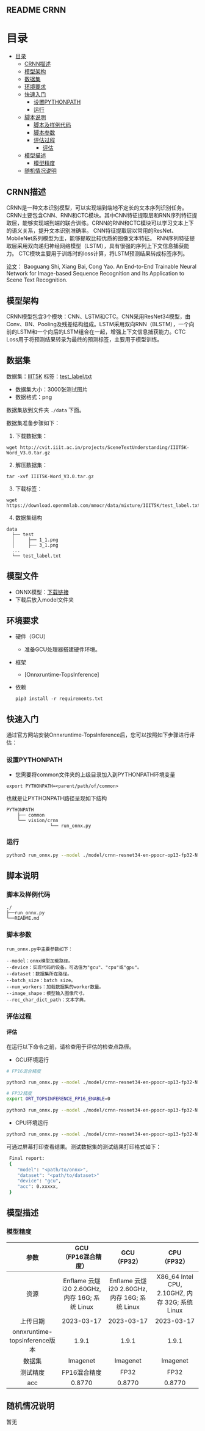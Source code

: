 ## README CRNN

# 目录

<!-- TOC -->

- [目录](#目录)
    - [CRNN描述](#CRNN描述)
    - [模型架构](#模型架构)
    - [数据集](#数据集)
    - [环境要求](#环境要求)
    - [快速入门](#快速入门)
        - [设置PYTHONPATH](#设置PYTHONPATH)
        - [运行](#运行)
    - [脚本说明](#脚本说明)
        - [脚本及样例代码](#脚本及样例代码)
        - [脚本参数](#脚本参数)
        - [评估过程](#评估过程)
            - [评估](#评估)
    - [模型描述](#模型描述)
        - [模型精度](#模型精度)
    - [随机情况说明](#随机情况说明)

<!-- /TOC -->

## CRNN描述

CRNN是一种文本识别模型，可以实现端到端地不定长的文本序列识别任务。
CRNN主要包含CNN、RNN和CTC模块。其中CNN特征提取层和RNN序列特征提取层，能够实现端到端的联合训练。CRNN的RNN和CTC模块可以学习文本上下的语义关系，提升文本识别准确率。
CNN特征提取层以常用的ResNet、MobileNet系列模型为主，能够提取比较优质的图像文本特征。
RNN序列特征提取层采用双向递归神经网络模型（LSTM），具有很强的序列上下文信息捕获能力。
CTC模块主要用于训练时的loss计算，将LSTM预测结果转成标签序列。

[论文](https://arxiv.org/pdf/1507.05717.pdf)： Baoguang Shi, Xiang Bai, Cong Yao. An End-to-End Trainable Neural Network for Image-based Sequence
Recognition and Its Application to Scene Text Recognition.

## 模型架构

CRNN模型包含3个模块：CNN、LSTM和CTC。CNN采用ResNet34模型，由Conv、BN、Pooling及残差结构组成。LSTM采用双向RNN（BLSTM），一个向前的LSTM和一个向后的LSTM组合在一起，增强上下文信息捕获能力。CTC Loss用于将预测结果转录为最终的预测标签，主要用于模型训练。

## 数据集

数据集：[IIIT5K](http://cvit.iiit.ac.in/projects/SceneTextUnderstanding/IIIT5K-Word_V3.0.tar.gz)
标签：[test_label.txt](https://download.openmmlab.com/mmocr/data/mixture/IIIT5K/test_label.txt)

- 数据集大小：3000张测试图片
- 数据格式：png

数据集放到文件夹 `./data` 下面。

数据集准备步骤如下：
1. 下载数据集：

``` shell
wget http://cvit.iiit.ac.in/projects/SceneTextUnderstanding/IIIT5K-Word_V3.0.tar.gz
``` 
2. 解压数据集：

```shell
tar -xvf IIIT5K-Word_V3.0.tar.gz
```

3. 下载标签：

```shell
wget https://download.openmmlab.com/mmocr/data/mixture/IIIT5K/test_label.txt
```

4. 数据集结构

```shell
data
  ├── test
  │     ├── 1_1.png
  │     ├── 3_1.png
  ...
  └── test_label.txt
```

## 模型文件

- ONNX模型：[下载链接](https://topsmodel-1257133546.cos.ap-shanghai.myqcloud.com/topsmodel-1257133546/topsegc/local/model/crnn/crnn-resnet34-en-ppocr-op13-fp32-N.onnx?q-sign-algorithm=sha1&q-ak=AKIDYyBAwXzDD1e4GEzZUBgy2iDU5TeaIVUG&q-sign-time=1681371893;2041371893&q-key-time=1681371893;2041371893&q-header-list=&q-url-param-list=&q-signature=0f1fc50c6efa973aee526fa569035614161780a3)
- 下载后放入model文件夹

## 环境要求

- 硬件（GCU）
    - 准备GCU处理器搭建硬件环境。
- 框架
    - [Onnxruntime-TopsInference]
- 依赖
    
    ```shell
    pip3 install -r requirements.txt
    ```

## 快速入门

通过官方网站安装Onnxruntime-TopsInference后，您可以按照如下步骤进行评估：

### 设置PYTHONPATH

- 您需要将common文件夹的上级目录加入到PYTHONPATH环境变量

```shell
export PYTHONPATH=<parent/path/of/common>
```

也就是让PYTHONPATH路径呈现如下结构

```shell
PYTHONPATH
    ├── common
    └── vision/crnn
                └── run_onnx.py
```

### 运行

```bash
python3 run_onnx.py --model ./model/crnn-resnet34-en-ppocr-op13-fp32-N.onnx --dataset ./data --device gcu
```

## 脚本说明

### 脚本及样例代码

```shell
./
├──run_onnx.py
└──README.md
```

### 脚本参数

```text
run_onnx.py中主要参数如下：

--model：onnx模型加载路径。
--device：实现代码的设备。可选值为"gcu"、"cpu"或"gpu"。
--dataset：数据集所在路径。
--batch_size：batch size。
--num_workers：加载数据集的worker数量。
--image_shape：模型输入图像尺寸。
--rec_char_dict_path：文本字典。
```

### 评估过程

#### 评估

在运行以下命令之前，请检查用于评估的检查点路径。

- GCU环境运行

```bash
# FP16混合精度

python3 run_onnx.py --model ./model/crnn-resnet34-en-ppocr-op13-fp32-N.onnx --dataset ./data/ --device gcu
```

```bash
# FP32精度
export ORT_TOPSINFERENCE_FP16_ENABLE=0
 
python3 run_onnx.py --model ./model/crnn-resnet34-en-ppocr-op13-fp32-N.onnx --dataset ./data/ --device gcu
```

- CPU环境运行

```bash
python3 run_onnx.py --model ./model/crnn-resnet34-en-ppocr-op13-fp32-N.onnx --dataset ./data/ --device cpu
```

可通过屏幕打印查看结果。测试数据集的测试结果打印格式如下：

```bash
 Final report:
 {
    "model": "<path/to/onnx>",
    "dataset": "<path/to/dataset>"
    "device": "gcu",
    "acc": 0.xxxxx,
 }
```

## 模型描述

### 模型精度

| 参数 | GCU <br>（FP16混合精度）| GCU <br>（FP32） | CPU <br>（FP32）|
| :--------------------------: | :--------------------------: | :--------------------------: | :--------------------------: |
| 资源 | Enflame 云燧i20 2.60GHz, 内存 16G; 系统 Linux | Enflame 云燧i20 2.60GHz, 内存 16G; 系统 Linux | X86_64 Intel CPU, 2.10GHZ, 内存 32G; 系统 Linux|
| 上传日期 | 2023-03-17 | 2023-03-17 | 2023-03-17 |
| onnxruntime-topsinference版本 | 1.9.1 | 1.9.1 | 1.9.1 |
| 数据集 | Imagenet | Imagenet | Imagenet |
| 测试精度 | FP16混合精度 | FP32 | FP32 |
| acc | 0.8770 | 0.8770 | 0.8770 |

## 随机情况说明

暂无